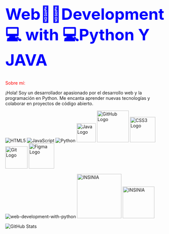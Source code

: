 <h1 style="font-size: 50px; color: blue;">Web🏃🏽Development💻 with 💻Python Y JAVA</h1>
<font color="red">Sobre mí:</font>
<p>¡Hola! Soy un desarrollador apasionado por el desarrollo web y la programación en Python. Me encanta aprender nuevas tecnologías y colaborar en proyectos de código abierto.</p>




![HTML5](https://img.shields.io/badge/HTML5-E34F26?style=for-the-badge&logo=html5&logoColor=white) ![JavaScript](https://img.shields.io/badge/JavaScript-323330?style=for-the-badge&logo=javascript&logoColor=F7DF1E)   ![Python](https://img.shields.io/badge/Python-3776AB?style=for-the-badge&logo=python&logoColor=white) <img src="https://img.shields.io/badge/Java-ED8B00?style=for-the-badge&logo=java&logoColor=white" alt="Java Logo" width="60"/> <img src="https://img.shields.io/badge/GitHub-181717?style=for-the-badge&logo=github&logoColor=white" alt="GitHub Logo" width="100"/> <img src="https://img.shields.io/badge/CSS3-1572B6?style=for-the-badge&logo=css3&logoColor=white" alt="CSS3 Logo" width="80"/> <img src="https://img.shields.io/badge/Git-F05032?style=for-the-badge&logo=git&logoColor=white" alt="Git Logo" width="70"/> <img src="https://img.shields.io/badge/Figma-F24E1E?style=for-the-badge&logo=figma&logoColor=blue" alt="Figma Logo" width="80"/>


![web-development-with-python](https://github.com/user-attachments/assets/2652770a-305d-4e11-8ed3-d5c53cc68ea5)    <img src="https://github.com/user-attachments/assets/63867f55-b632-450b-84b2-cf445f2eb4f5" alt="INSINIA" width="140"/> <img src="https://github.com/user-attachments/assets/850f3d41-9d2c-4301-8ee1-3094e6234859" alt="INSINIA" width="100"/>

![GitHub Stats](https://github-readme-stats.vercel.app/api?username=avict18&show_icons=true)







